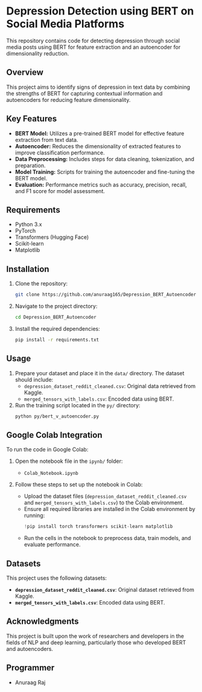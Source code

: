 # Depression Detection using BERT on Social Media Platforms

This repository contains code for detecting depression through social media posts using BERT for feature extraction and an autoencoder for dimensionality reduction.

## Overview

This project aims to identify signs of depression in text data by combining the strengths of BERT for capturing contextual information and autoencoders for reducing feature dimensionality.

## Key Features

- **BERT Model:** Utilizes a pre-trained BERT model for effective feature extraction from text data.
- **Autoencoder:** Reduces the dimensionality of extracted features to improve classification performance.
- **Data Preprocessing:** Includes steps for data cleaning, tokenization, and preparation.
- **Model Training:** Scripts for training the autoencoder and fine-tuning the BERT model.
- **Evaluation:** Performance metrics such as accuracy, precision, recall, and F1 score for model assessment.

## Requirements

- Python 3.x
- PyTorch
- Transformers (Hugging Face)
- Scikit-learn
- Matplotlib

## Installation

1. Clone the repository:
    ```bash
    git clone https://github.com/anuraag165/Depression_BERT_Autoencoder.git
    ```
2. Navigate to the project directory:
    ```bash
    cd Depression_BERT_Autoencoder
    ```
3. Install the required dependencies:
    ```bash
    pip install -r requirements.txt
    ```

## Usage

1. Prepare your dataset and place it in the `data/` directory. The dataset should include:
    - `depression_dataset_reddit_cleaned.csv`: Original data retrieved from Kaggle.
    - `merged_tensors_with_labels.csv`: Encoded data using BERT.
2. Run the training script located in the `py/` directory:
    ```bash
    python py/bert_v_autoencoder.py
    ```

## Google Colab Integration

To run the code in Google Colab:

1. Open the notebook file in the `ipynb/` folder:
    - `Colab_Notebook.ipynb`

2. Follow these steps to set up the notebook in Colab:
    - Upload the dataset files (`depression_dataset_reddit_cleaned.csv` and `merged_tensors_with_labels.csv`) to the Colab environment.
    - Ensure all required libraries are installed in the Colab environment by running:
      ```python
      !pip install torch transformers scikit-learn matplotlib
      ```
    - Run the cells in the notebook to preprocess data, train models, and evaluate performance.

## Datasets

This project uses the following datasets:
- **`depression_dataset_reddit_cleaned.csv`**: Original dataset retrieved from Kaggle.
- **`merged_tensors_with_labels.csv`**: Encoded data using BERT.

## Acknowledgments

This project is built upon the work of researchers and developers in the fields of NLP and deep learning, particularly those who developed BERT and autoencoders.

## Programmer

- Anuraag Raj
